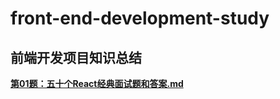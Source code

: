# front-end-development-study #
## 前端开发项目知识总结 ##
**[第01题：五十个React经典面试题和答案.md](https://github.com/jerrychane/front-end-development-study/blob/master/01_%E4%BA%94%E5%8D%81%E4%B8%AAReact%E7%BB%8F%E5%85%B8%E9%9D%A2%E8%AF%95%E9%A2%98%E5%92%8C%E7%AD%94%E6%A1%88.md)**
